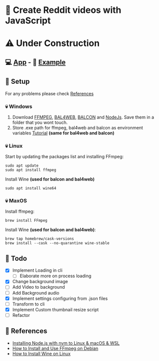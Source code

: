 # 🎥 Create Reddit videos with JavaScript

# ⚠️ Under Construction

## 💻 [App](https://github.com/ValentinHLica/reddit-video-creator-app/releases) - 🍿 [Example](https://youtu.be/xTjnCoePU18)

## 🚀 Setup

For any problems please check [References](#references)

### 💀 Windows

1. Download [FFMPEG](https://ffmpeg.org/), [BAL4WEB](http://www.cross-plus-a.com/bweb.htm), [BALCON](http://www.cross-plus-a.com/bconsole.htm) and [NodeJs](https://nodejs.org/). Save them in a folder that you wont touch.
2. Store .exe path for ffmpeg, bal4web and balcon as environment variables [Tutorial](https://www.youtube.com/watch?v=hD9bQE4R6eA) **(same for bal4web and balcon)**

### 💀 Linux

Start by updating the packages list and installing FFmpeg:

```
sudo apt update
sudo apt install ffmpeg
```

Install Wine **(used for balcon and bal4web)**

```
sudo apt install wine64
```

### 💀 MaxOS

Install ffmpeg:

```
brew install FFmpeg
```

Install Wine **(used for balcon and bal4web)**:

```
brew tap homebrew/cask-versions
brew install --cask --no-quarantine wine-stable
```

## 🧰 Todo

- [x] Implement Loading in cli
  - [ ] Elaborate more on process loading
- [x] Change background image
- [ ] Add Video to background
- [ ] Add Background audio
- [x] Implement settings configuring from .json files
- [ ] Transform to cli
- [x] Implement Custom thumbnail resize script
- [ ] Refactor

<span id="references"></span>

## 📑 References

- [Installing Node.js with nvm to Linux & macOS & WSL](https://gist.github.com/d2s/372b5943bce17b964a79)
- [How to Install and Use FFmpeg on Debian](https://linuxize.com/post/how-to-install-ffmpeg-on-debian-9/)
- [How to Install Wine on Linux](https://www.maketecheasier.com/install-wine-on-linux/)
